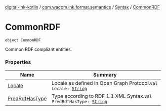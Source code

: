 [digital-ink-kotlin](../../../index.md) / [com.wacom.ink.format.semantics](../../index.md) / [Syntax](../index.md) / [CommonRDF](./index.md)

# CommonRDF

`object CommonRDF`

Common RDF compliant entities.

### Properties

| Name | Summary |
|---|---|
| [Locale](-locale.md) | Locale as defined in Open Graph Protocol.`val Locale: `[`String`](https://kotlinlang.org/api/latest/jvm/stdlib/kotlin/-string/index.html) |
| [PredRdfHasType](-pred-rdf-has-type.md) | Type according to RDF 1.1 XML Syntax.`val PredRdfHasType: `[`String`](https://kotlinlang.org/api/latest/jvm/stdlib/kotlin/-string/index.html) |

